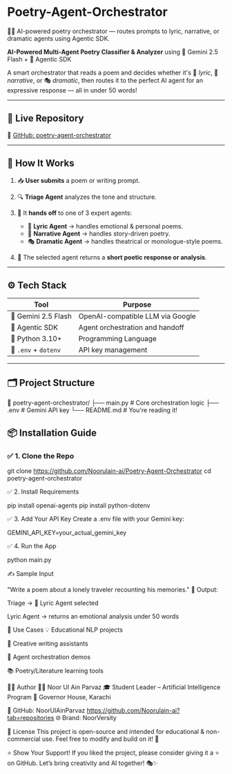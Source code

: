 # Poetry-Agent-Orchestrator
🤖🎶 AI-powered poetry orchestrator — routes prompts to lyric, narrative, or dramatic agents using Agentic SDK.


 **AI-Powered Multi-Agent Poetry Classifier & Analyzer** using 🔮 Gemini 2.5 Flash + 🧠 Agentic SDK


A smart orchestrator that reads a poem and decides whether it's 🎵 *lyric*, 📖 *narrative*, or 🎭 *dramatic*, then routes it to the perfect AI agent for an expressive response — all in under 50 words!


---

## 🚀 Live Repository

🔗 [GitHub: poetry-agent-orchestrator](https://github.com/Noorulain-ai/Poetry-Agent-Orchestrator)

---

## 🧠 How It Works

1. 📥 **User submits** a poem or writing prompt.

2. 🔍 **Triage Agent** analyzes the tone and structure.

3. 🤝 It **hands off** to one of 3 expert agents:
   - 🎵 **Lyric Agent** → handles emotional & personal poems.
   - 📖 **Narrative Agent** → handles story-driven poetry.
   - 🎭 **Dramatic Agent** → handles theatrical or monologue-style poems.

4. 📝 The selected agent returns a **short poetic response or analysis**.


---


## ⚙️ Tech Stack


| Tool | Purpose |
|------|---------|
| 🔮 Gemini 2.5 Flash | OpenAI-compatible LLM via Google |
| 🧠 Agentic SDK | Agent orchestration and handoff |
| 🐍 Python 3.10+ | Programming Language |
| 📁 `.env` + `dotenv` | API key management |

---


## 🗂️ Project Structure

📁 poetry-agent-orchestrator/
├── main.py # Core orchestration logic
├── .env # Gemini API key
└── README.md # You're reading it!



## 📦 Installation Guide


### ✅ 1. Clone the Repo

git clone https://github.com/Noorulain-ai/Poetry-Agent-Orchestrator
cd poetry-agent-orchestrator


✅ 2. Install Requirements

pip install openai-agents
pip install python-dotenv


✅ 3. Add Your API Key
Create a .env file with your Gemini key:


GEMINI_API_KEY=your_actual_gemini_key


✅ 4. Run the App

python main.py


✍️ Sample Input


"Write a poem about a lonely traveler recounting his memories."
👀 Output:


Triage → 🎵 Lyric Agent selected


Lyric Agent → returns an emotional analysis under 50 words


🎯 Use Cases
💡 Educational NLP projects

🎨 Creative writing assistants

🧪 Agent orchestration demos

📚 Poetry/Literature learning tools


🧑‍💻 Author
👩‍💻 Noor Ul Ain Parvaz
🎓 Student Leader – Artificial Intelligence Program
📍 Governor House, Karachi


🔗 GitHub: NoorUlAinParvaz  https://github.com/Noorulain-ai?tab=repositories
🌐 Brand: NoorVersity


📄 License
This project is open-source and intended for educational & non-commercial use.
Feel free to modify and build on it! 🚀


⭐ Show Your Support!
If you liked the project, please consider giving it a ⭐ on GitHub.
Let’s bring creativity and AI together! 🎭✨
